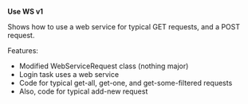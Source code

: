 **Use WS v1**

Shows how to use a web service for typical GET requests, and a POST request.

Features:
- Modified WebServiceRequest class (nothing major)
- Login task uses a web service
- Code for typical get-all, get-one, and get-some-filtered requests
- Also, code for typical add-new request
